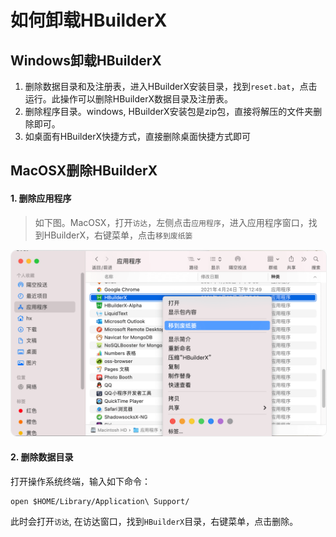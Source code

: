 # 如何卸载HBuilderX

## Windows卸载HBuilderX

1. 删除数据目录和及注册表，进入HBuilderX安装目录，找到`reset.bat`，点击运行。此操作可以删除HBuilderX数据目录及注册表。
2. 删除程序目录。windows, HBuilderX安装包是zip包，直接将解压的文件夹删除即可。
3. 如桌面有HBuilderX快捷方式，直接删除桌面快捷方式即可

## MacOSX删除HBuilderX

#### 1. 删除应用程序

> 如下图。MacOSX，打开`访达`，左侧点击`应用程序`，进入应用程序窗口，找到HBuilderX，右键菜单，点击`移到废纸篓`

<img src="/static/snapshots/mac_uninstall.png" style="zoom: 50%; border:1px solid #eee; border-radius: 20px;" />

#### 2. 删除数据目录

打开操作系统终端，输入如下命令：

```
open $HOME/Library/Application\ Support/
```

此时会打开`访达`, 在访达窗口，找到`HBuilderX`目录，右键菜单，点击删除。
